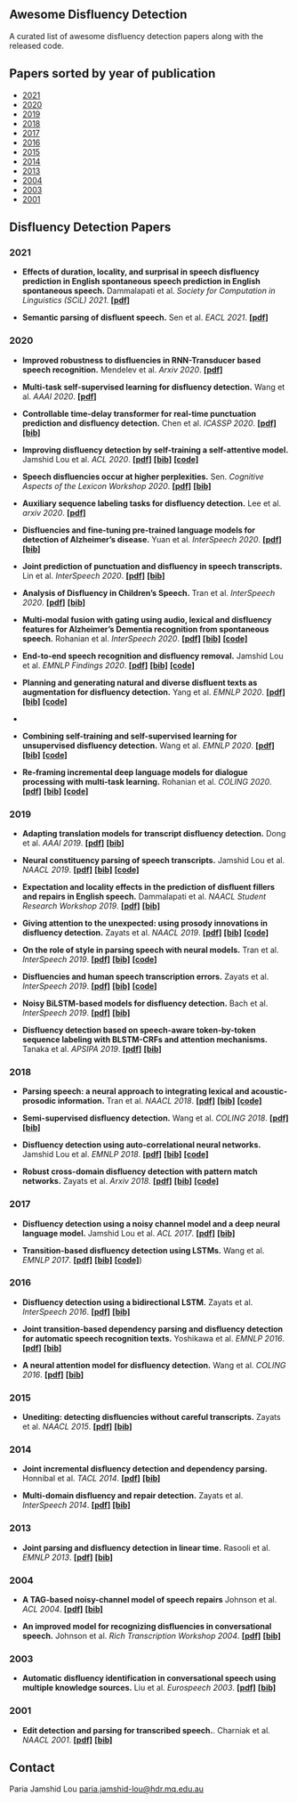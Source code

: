 ## Awesome Disfluency Detection
A curated list of awesome disfluency detection papers along with the released code.

## Papers sorted by year of publication
- [2021](#2021)
- [2020](#2020)
- [2019](#2019)
- [2018](#2018)
- [2017](#2017)
- [2016](#2016)
- [2015](#2015)
- [2014](#2014)
- [2013](#2013)
- [2004](#2004)
- [2003](#2003)
- [2001](#2001)

## Disfluency Detection Papers
### 2021
- **Effects of duration, locality, and surprisal in speech disfluency prediction in English spontaneous speech prediction in English spontaneous speech.** Dammalapati et al. *Society for Computation in Linguistics (SCiL) 2021*. [**[pdf]**](https://scholarworks.umass.edu/cgi/viewcontent.cgi?article=1229&context=scil)

- **Semantic parsing of disfluent speech.** Sen et al. *EACL 2021*. [**[pdf]**](https://assets.amazon.science/14/96/a1234b3941b98728d63540833193/semantic-partsing-of-disfluent-speech.pdf)

### 2020
- **Improved robustness to disfluencies in RNN-Transducer based speech recognition.** Mendelev et al. *Arxiv 2020*. [**[pdf]**](https://arxiv.org/pdf/2012.06259.pdf) 

- **Multi-task self-supervised learning for disfluency detection.** Wang et al. *AAAI 2020*. [**[pdf]**](https://arxiv.org/pdf/1908.05378.pdf) 

- **Controllable time-delay transformer for real-time punctuation prediction and disfluency detection.** Chen et al. *ICASSP 2020*. [**[pdf]**](https://arxiv.org/pdf/2003.01309.pdf) [**[bib]**](https://dblp.org/rec/conf/icassp/ChenCLW20.html?view=bibtex)

- **Improving disfluency detection by self-training a self-attentive model.** Jamshid Lou et al. *ACL 2020*. [**[pdf]**](https://www.aclweb.org/anthology/2020.acl-main.346.pdf) [**[bib]**](https://www.aclweb.org/anthology/2020.acl-main.346.bib) [**[code]**](https://github.com/pariajm/joint-disfluency-detector-and-parser)

- **Speech disfluencies occur at higher perplexities.** Sen. *Cognitive Aspects of the Lexicon Workshop 2020*. [**[pdf]**](https://www.aclweb.org/anthology/2020.cogalex-1.11.pdf) [**[bib]**](https://www.aclweb.org/anthology/2020.cogalex-1.11.bib)

- **Auxiliary sequence labeling tasks for disfluency detection.** Lee et al. *arxiv 2020*. [**[pdf]**](https://arxiv.org/pdf/2011.04512v1.pdf) 

- **Disfluencies and fine-tuning pre-trained language models for detection of Alzheimer’s disease.** Yuan et al. *InterSpeech 2020*. [**[pdf]**](https://www.isca-speech.org/archive/Interspeech_2020/pdfs/2516.pdf) [**[bib]**](https://isca-speech.org/archive/Interspeech_2020/abstracts/2516.html)

- **Joint prediction of punctuation and disfluency in speech transcripts.** Lin et al. *InterSpeech 2020*. [**[pdf]**](http://www.interspeech2020.org/uploadfile/pdf/Mon-2-5-9.pdf) [**[bib]**](https://isca-speech.org/archive/Interspeech_2020/abstracts/1277.html)

- **Analysis of Disfluency in Children’s Speech.** Tran et al. *InterSpeech 2020*. [**[pdf]**](https://isca-speech.org/archive/Interspeech_2020/pdfs/3037.pdf) [**[bib]**](https://isca-speech.org/archive/Interspeech_2020/abstracts/3037.html)

- **Multi-modal fusion with gating using audio, lexical and disfluency features for Alzheimer’s Dementia recognition from spontaneous speech.** Rohanian et al. *InterSpeech 2020*. [**[pdf]**](https://isca-speech.org/archive/Interspeech_2020/pdfs/2721.pdf) [**[bib]**](https://isca-speech.org/archive/Interspeech_2020/abstracts/2721.html) [**[code]**](https://github.com/mortezaro/ad-recognition-from-speech) 

- **End-to-end speech recognition and disfluency removal.** Jamshid Lou et al. *EMNLP Findings 2020*. [**[pdf]**](https://arxiv.org/abs/2009.10298v2) [**[bib]**](https://www.aclweb.org/anthology/2020.findings-emnlp.186.bib) [**[code]**](https://github.com/pariajm/e2e-asr-and-disfluency-removal-evaluator)

- **Planning and generating natural and diverse disfluent texts as augmentation for disfluency detection.** Yang et al. *EMNLP 2020*. [**[pdf]**](https://www.aclweb.org/anthology/2020.emnlp-main.113.pdf) [**[bib]**](https://www.aclweb.org/anthology/2020.emnlp-main.113.bib) [**[code]**](https://github.com/GT-SALT/Disfluency-Generation-and-Detection)
- 
- **Combining self-training and self-supervised learning for unsupervised disfluency detection.** Wang et al. *EMNLP 2020*. [**[pdf]**](http://ir.hit.edu.cn/~slwang/emnlp2020.pdf) [**[bib]**](https://www.aclweb.org/anthology/2020.emnlp-main.142.bib) [**[code]**](https://github.com/scir-zywang/self-supervised-active-learning-disfluency)

- **Re-framing incremental deep language models for dialogue processing with multi-task learning.** Rohanian et al. *COLING 2020*. [**[pdf]**](https://www.aclweb.org/anthology/2020.coling-main.43.pdf) [**[bib]**](https://www.aclweb.org/anthology/2020.coling-main.43.bib) [**[code]**](https://github.com/mortezaro/mtl-disfluency-detection)

### 2019
- **Adapting translation models for transcript disfluency detection.** Dong et al. *AAAI 2019*. [**[pdf]**](https://www.aaai.org/ojs/index.php/AAAI/article/view/4597) [**[bib]**](https://ojs.aaai.org/index.php/AAAI/citationstylelanguage/download/bibtex?submissionId=4597&publicationId=3002)

- **Neural constituency parsing of speech transcripts.** Jamshid Lou et al. *NAACL 2019*. [**[pdf]**](https://www.aclweb.org/anthology/N19-1282.pdf) [**[bib]**](https://www.aclweb.org/anthology/N19-1282.bib) [**[code]**](https://github.com/pariajm/joint-disfluency-detector-and-parser/tree/naacl2019)

- **Expectation and locality effects in the prediction of disfluent fillers and repairs in English speech.** Dammalapati et al. *NAACL Student Research Workshop 2019*. [**[pdf]**](https://www.aclweb.org/anthology/N19-3015.pdf) [**[bib]**](https://www.aclweb.org/anthology/N19-3015.bib)

- **Giving attention to the unexpected: using prosody innovations in disfluency detection.** Zayats et al. *NAACL 2019*. [**[pdf]**](https://www.aclweb.org/anthology/N19-1008.pdf) [**[bib]**](https://www.aclweb.org/anthology/N19-1008.bib) [**[code]**](https://github.com/vickyzayats/disfluency_detection)

- **On the role of style in parsing speech with neural models.** Tran et al. *InterSpeech 2019*. [**[pdf]**](https://www.isca-speech.org/archive/Interspeech_2019/pdfs/3122.pdf) [**[bib]**](https://www.semanticscholar.org/paper/On-the-Role-of-Style-in-Parsing-Speech-with-Neural-Tran-Yuan/6658f850d2d7d4fa899bf2c8da93fc5ef1bd00b6) [**[code]**](https://github.com/trangham283/prosody_nlp/tree/master/code/self_attn_speech_parser)

- **Disfluencies and human speech transcription errors.** Zayats et al. *InterSpeech 2019*. [**[pdf]**](https://www.isca-speech.org/archive/Interspeech_2019/pdfs/3134.pdf) [**[bib]**](https://www.isca-speech.org/archive/Interspeech_2019/abstracts/3134.html) [**[code]**](https://github.com/vickyzayats/switchboard_corrected_reannotated)

- **Noisy BiLSTM-based models for disfluency detection.** Bach et al. *InterSpeech 2019*. [**[pdf]**](https://www.isca-speech.org/archive/Interspeech_2019/abstracts/1336.html) [**[bib]**]()
 
- **Disfluency detection based on speech-aware token-by-token sequence labeling with BLSTM-CRFs and attention mechanisms.** Tanaka et al. *APSIPA 2019*. [**[pdf]**](http://www.apsipa.org/proceedings/2019/pdfs/185.pdf) [**[bib]**](https://dblp.org/rec/conf/apsipa/TanakaMMOA19.html?view=bibtex)

### 2018
- **Parsing speech: a neural approach to integrating lexical and acoustic-prosodic information.** Tran et al. *NAACL 2018*. [**[pdf]**](https://www.aclweb.org/anthology/N18-1007.pdf) [**[bib]**](https://www.aclweb.org/anthology/N18-1007.bib) [**[code]**](https://github.com/shtoshni92/speech_parsing)

- **Semi-supervised disfluency detection.** Wang et al. *COLING 2018*. [**[pdf]**](https://www.aclweb.org/anthology/C18-1299.pdf) [**[bib]**](https://www.aclweb.org/anthology/C18-1299.bib)

- **Disfluency detection using auto-correlational neural networks.** Jamshid Lou et al. *EMNLP 2018*. [**[pdf]**](https://www.aclweb.org/anthology/D18-1490.pdf) [**[bib]**](https://www.aclweb.org/anthology/D18-1490.bib) [**[code]**](https://github.com/pariajm/deep-disfluency-detector)

- **Robust cross-domain disfluency detection with pattern match networks.** Zayats et al. *Arxiv 2018*. [**[pdf]**](https://arxiv.org/pdf/1811.07236.pdf) [**[bib]**](https://dblp.org/rec/journals/corr/abs-1811-07236.html?view=bibtex) [**[code]**](https://github.com/vickyzayats/disfluency_detection)

### 2017
- **Disfluency detection using a noisy channel model and a deep neural language model.** Jamshid Lou et al. *ACL 2017*. [**[pdf]**](https://www.aclweb.org/anthology/P17-2087.pdf) [**[bib]**](https://www.aclweb.org/anthology/P17-2087.bib)

- **Transition-based disfluency detection using LSTMs.** Wang et al. *EMNLP 2017*. [**[pdf]**](https://www.aclweb.org/anthology/D17-1296.pdf) [**[bib]**](https://www.aclweb.org/anthology/D17-1296.bib) [**[code]**](https://github.com/hitwsl/transition_disfluency))

### 2016
- **Disfluency detection using a bidirectional LSTM.** Zayats et al. *InterSpeech 2016*. [**[pdf]**](https://www.isca-speech.org/archive/Interspeech_2016/pdfs/1247.PDF) [**[bib]**](https://dblp.org/rec/conf/interspeech/ZayatsOH16.html?view=bibtex)

- **Joint transition-based dependency parsing and disfluency detection for automatic speech recognition texts.** Yoshikawa et al. *EMNLP 2016*. [**[pdf]**](https://www.aclweb.org/anthology/D16-1109.pdf) [**[bib]**](https://www.aclweb.org/anthology/D16-1109.bib)

- **A neural attention model for disfluency detection.** Wang et al. *COLING 2016*. [**[pdf]**](https://www.aclweb.org/anthology/C16-1027/) [**[bib]**](https://www.aclweb.org/anthology/C16-1027.bib)

### 2015 
- **Unediting: detecting disfluencies without careful transcripts.** Zayats et al. *NAACL 2015*. [**[pdf]**](https://www.aclweb.org/anthology/N15-1161.pdf) [**[bib]**](https://www.aclweb.org/anthology/N15-1161.bib)

### 2014
- **Joint incremental disfluency detection and dependency parsing.** Honnibal et al. *TACL 2014*. [**[pdf]**](https://www.aclweb.org/anthology/Q14-1011.pdf) [**[bib]**](https://www.aclweb.org/anthology/Q14-1011.bib)

- **Multi-domain disfluency and repair detection.** Zayats et al. *InterSpeech 2014*. [**[pdf]**](https://www.isca-speech.org/archive/archive_papers/interspeech_2014/i14_2907.pdf) [**[bib]**](https://www.semanticscholar.org/paper/Multi-domain-disfluency-and-repair-detection-Zayats-Ostendorf/0f6bf36f825ee0904591d16fbf69714f017d9045)

### 2013
- **Joint parsing and disfluency detection in linear time.** Rasooli et al. *EMNLP 2013*. [**[pdf]**](https://www.aclweb.org/anthology/D13-1013.pdf) [**[bib]**](https://www.aclweb.org/anthology/D13-1013.bib)

### 2004
- **A TAG-based noisy-channel model of speech repairs** Johnson et al. *ACL 2004*. [**[pdf]**](https://www.aclweb.org/anthology/P04-1005.pdf) [**[bib]**](https://www.aclweb.org/anthology/P04-1005.bib)

- **An improved model for recognizing disfluencies in conversational speech.** Johnson et al. *Rich Transcription Workshop 2004*. [**[pdf]**](http://web.science.mq.edu.au/~mjohnson/papers/rt04.pdf) [**[bib]**](http://citeseerx.ist.psu.edu/viewdoc/summary?doi=10.1.1.86.6045)

### 2003
- **Automatic disfluency identification in conversational speech using multiple knowledge sources.** Liu et al. *Eurospeech 2003*. [**[pdf]**](http://www.cs.columbia.edu/~julia/papers/liu03.pdf) [**[bib]**](data:application/octet-stream;charset=utf-16le;base64,QGlucHJvY2VlZGluZ3N7TGl1MjAwM0F1dG9tYXRpY0RJLAogIHRpdGxlPXtBdXRvbWF0aWMgZGlzZmx1ZW5jeSBpZGVudGlmaWNhdGlvbiBpbiBjb252ZXJzYXRpb25hbCBzcGVlY2ggdXNpbmcgbXVsdGlwbGUga25vd2xlZGdlIHNvdXJjZXN9LAogIGF1dGhvcj17WWFuZyBMaXUgYW5kIEUuIFNocmliZXJnIGFuZCBBLiBTdG9sY2tlfSwKICBib29rdGl0bGU9e0lOVEVSU1BFRUNIfSwKICB5ZWFyPXsyMDAzfQp9)

### 2001
- **Edit detection and parsing for transcribed speech.**. Charniak et al. *NAACL 2001*. [**[pdf]**](https://www.aclweb.org/anthology/N01-1016/) [**[bib]**](https://www.aclweb.org/anthology/N01-1016.bib)

## Contact
Paria Jamshid Lou <paria.jamshid-lou@hdr.mq.edu.au>
